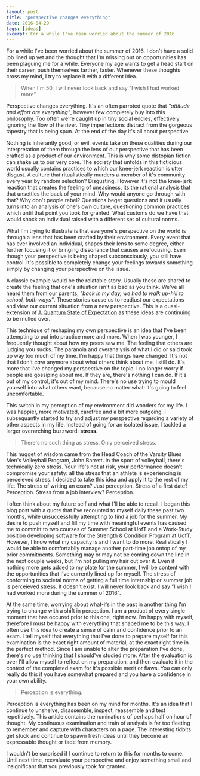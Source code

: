 ```yaml
---
layout: post
title: "perspective changes everything"
date: 2016-04-29
tags: [ideas]
excerpt: For a while I've been worried about the summer of 2016.
---
```


For a while I've been worried about the summer of 2016. I don't have a solid job lined up yet and the thought that I'm missing out on opportunities has been plaguing me for a while. Everyone my age wants to get a head start on their career, push themselves farther, faster. Whenever these thoughts cross my mind, I try to replace it with a different idea.

> When I'm 50, I will never look back and say "I wish I had worked more"

Perspective changes everything. It's an often parroted quote that _"attitude and effort are everything"_, however few completely buy into this philosophy. Too often we're caught up in tiny social eddies, effectively ignoring the flow of the river. Tiny imperfections distract from the gorgeous tapestry that is being spun. At the end of the day it's all about perspective.

Nothing is inherantly good, or evil: events take on these qualities during our interpretation of them through the lens of our perspective that has been crafted as a product of our environment. This is why some distopian fiction can shake us to our very core. The society that unfolds in this ficticious world usually contains practices to which our knee-jerk reaction is utter disgust. A culture that ritualistically murders a member of it's community every year by random selection? Disgusting. However it's not the knee-jerk reaction that creates the feeling of uneasiness, its the rational analysis that that unsettles the back of your mind. Why would anyone go through with that? Why don't people rebel? Questions beget questions and it usually turns into an analysis of one's own culture, questioning common practices which until that point you took for granted. What customs do we have that would shock an individual raised with a different set of cultural norms.

What I'm trying to illustrate is that everyone's perspective on the world is through a lens that has been crafted by their environment. Every event that has ever involved an individual, shapes their lens to some degree, either further focusing it or bringing dissonance that causes a refocusing. Even though your perspective is being shaped subconsciously, you still have control. It's possible to completely change your feelings towards something simply by changing your perspective on the issue.

A classic example would be the relatable story. Usually these are shared to create the feeling that one's situation isn't as bad as you think. We've all heard them from our parents, _"back in my day, we had to walk up-hill to school, both ways"_. These stories cause us to readjust our expectations and view our current situation from a new perspective. This is a quasi-extension of [A Quantum State of Expectation](http://robertsonmcclure.github.io/a-quantum-state-of-expectation) as these ideas are continuing to be mulled over.

This technique of reshaping my own perspective is an idea that I've been attempting to put into practice more and more. When I was younger, I frequently thought about how my peers saw me. The feeling that others are judging you sucks. The paranoia and overanalysis of what I did or said took up way too much of my time. I'm happy that things have changed. It's not that I don't _care_ anymore about what others think about me, I still do. It's more that I've changed my perspective on the topic. I no longer worry if people are gossiping about me. If they are, there's nothing I can do. If it's out of my control, it's out of my mind. There's no use trying to mould yourself into what others want, because no matter what: it's going to feel uncomfortable.

This switch in my perception of my environment did wonders for my life. I was happier, more motivated, carefree and a bit more outgoing. I subsequantly started to try and adjust my perspective regarding a variety of other aspects in my life. Instead of going for an isolated issue, I tackled a larger overarching buzzword: **stress**.

> There's no such thing as stress. Only perceived stress.

This nugget of wisdom came from the Head Coach of the Varsity Blues Men's Volleyball Program, John Barrett. In the sport of volleyball, there's technically zero stress. Your life's not at risk, your performance doesn't compromise your safety: all the stress that an athlete is experiencing is perceieved stress. I decided to take this idea and apply it to the rest of my life. The stress of writing an exam? Just perception. Stress of a first date? Perception. Stress from a job interview? Perception.

I often think about my future self and what I'll be able to recall. I began this blog post with a quote that I've recounted to myself daily these past two months, while unsuccessfully attempting to find a job for the summer. My desire to push myself and fill my time with meaningful events has caused me to committ to two courses of Summer School at UofT and a Work-Study position developing software for the Strength & Condition Program at UofT. However, I know what my capacity is and I want to do more. Realistically I would be able to comfortablly manage another part-time job ontop of my prior commitments. Something may or may not be coming down the line in the next couple weeks, but I'm not pulling my hair out over it. Even if nothing more gets added to my plate for the summer, I will be content with the opportunities that I've currently lined up for myself. The stress of conforming to societal norms of getting a full time internship or summer job is perceieved stress. It doesn't exist. I will never look back and say "I wish I had worked more during the summer of 2016".

At the same time, worrying about what-ifs in the past in another thing I'm trying to change with a shift in perception. I am a product of every single moment that has occured prior to this one, right now. I'm happy with myself, therefore I must be happy with everything that shaped me to be this way. I often use this idea to create a sense of calm and confidence prior to an exam. I tell myself that everything that I've done to prepare myself for this examination is the exact right amount of material, at the exact right time in the perfect method. Since I am unable to alter the preparation I've done, there's no use thinking that I should've studied more. After the evaluation is over I'll allow myself to reflect on my preparation, and then evaluate it in the context of the completed exam for it's possible merit or flaws. You can only really do this if you have somewhat prepared and you have a confidence in your own ability.

> Perception is everything.

Perception is everything has been on my mind for months. It's an idea that I continue to unshelve, disassemble, inspect, reassemble and test repetitively. This article contains the ruminations of perhaps half on hour of thought. My continuous examination and train of analysis is far too fleeting to remember and capture with characters on a page. The interesting tidbits get stuck and continue to spawn fresh ideas until they become an expressable thought or fade from memory.

I wouldn't be surprised if I continue to return to this for months to come. Until next time, reevaluate your perspective and enjoy something small and insignificant that you previously took for granted.
